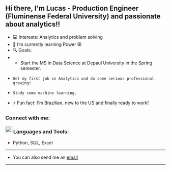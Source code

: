 ## Hi there, I'm Lucas - Production Engineer (Fluminense Federal University) and passionate about analytics!!

- 💻 Interests: Analytics and problem solving
- 🌱 I’m currently learning Power BI
- 🔍 Goals:
- - Start the MS in Data Science at Depaul University in the Spring semester.
-     Get my first job in Analytics and do some serious professional growing!
-     Study some machine learning.
- ⚡ Fun fact: I'm Brazilian, new to the US and finally ready to work!


### Connect with me:

[<img align="left" alt="lucasfoep | LinkedIn" width="22px" src="https://cdn.jsdelivr.net/npm/simple-icons@v3/icons/linkedin.svg" />][linkedin]

### Languages and Tools:

- Python, SQL, Excel

---

- You can also send me an [email](mailto:lucasfoep@gmail.com)

---

[linkedin]: https://www.linkedin.com/in/lucas-de-oliveira-8a76b058/
